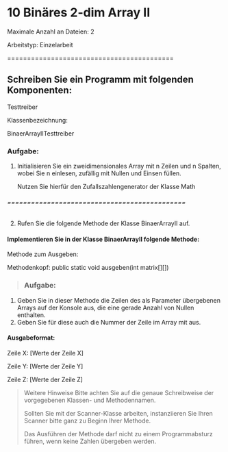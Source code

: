 # 10 Binäres 2-dim Array II

Maximale Anzahl an Dateien: 2

Arbeitstyp: Einzelarbeit

==========================================

## Schreiben Sie ein Programm mit folgenden Komponenten:

Testtreiber

Klassenbezeichnung:

BinaerArrayIITesttreiber

### Aufgabe:
1. Initialisieren Sie ein zweidimensionales Array mit n Zeilen und n Spalten, wobei
   Sie n einlesen, zufällig mit Nullen und Einsen füllen.

   Nutzen Sie hierfür den Zufallszahlengenerator der Klasse Math

###### =============================================

2. Rufen Sie die folgende Methode der Klasse BinaerArrayII
   auf.

#### Implementieren Sie in der Klasse BinaerArrayII folgende Methode:
Methode zum Ausgeben:

   Methodenkopf:
public static void ausgeben(int matrix[][])

   >### Aufgabe:

1. Geben Sie in dieser Methode die Zeilen des als Parameter übergebenen Arrays auf
   der Konsole aus, die eine gerade Anzahl von Nullen enthalten. 
2. Geben Sie für diese auch die Nummer der Zeile im Array mit aus.

#### Ausgabeformat:
   Zeile X: [Werte der Zeile X]

   Zeile Y: [Werte der Zeile Y]

   Zeile Z: [Werte der Zeile Z]


  >Weitere Hinweise
   Bitte achten Sie auf die genaue Schreibweise der vorgegebenen Klassen- und
   Methodennamen.
  > 
  >Sollten Sie mit der Scanner-Klasse arbeiten,
   instanziieren Sie Ihren Scanner bitte ganz zu Beginn Ihrer Methode.
  > 
  >Das Ausführen der Methode darf nicht zu einem Programmabsturz führen, wenn keine Zahlen übergeben werden.
